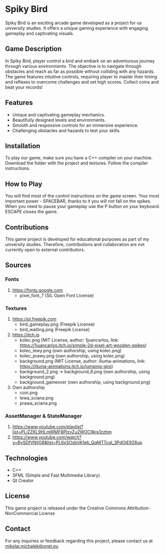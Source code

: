 # Spiky Bird

Spiky Bird is an exciting arcade game developed as a project for us university studies. It offers a unique gaming experience with engaging gameplay and captivating visuals.

## Game Description
In Spiky Bird, player control a bird and embark on an adventurous journey through various environments. The objective is to navigate through obstacles and reach as far as possible without colliding with any hazards. The game features intuitive controls, requiring player to master their timing and reflexes to overcome challenges and set high scores. Collect coins and beat your records!

## Features
- Unique and captivating gameplay mechanics.
- Beautifully designed levels and environments.
- Smooth and responsive controls for an immersive experience.
- Challenging obstacles and hazards to test your skills.

## Installation
To play our game, make sure you have a C++ compiler on your machine. Download the folder with the project and textures. Follow the compiler instructions.

## How to Play
You will find most of the control instructions on the game screen. Your most important power - SPACEBAR, thanks to it you will not fall on the spikes. When you need to pause your gameplay use the P button on your keyboard. ESCAPE closes the game.

## Contributions
This game project is developed for educational purposes as part of my university studies. Therefore, contributions and collaboration are not currently open to external contributors.

## Sources
### Fonts
1) https://fonts.google.com
   - pixel_font_7 (SIL Open Font License)
### Textures
1) https://pl.freepik.com
   - bird_gameplay.png (Freepik License)
   - bird_waiting.png (Freepik License)
2) https://itch.io
   - kolec.png (MIT License, author: 1juancarlos, link: https://1juancarlos.itch.io/simple-2d-pixel-art-wooden-spikes)
   - kolec_lewy.png (own authorship, using kolec.png)
   - kolec_prawy.png (own authorship, using kolec.png)
   - background.png (MIT License, author: illuma-animations, link: https://illuma-animations.itch.io/jumping-giro)
   - background_2.png -> background_6.png (own authorship, using background.png)
   - background_gameover (own authorship, using background.png)
3) Own authorship
   - coin.png
   - lewa_sciana.png
   - prawa_sciana.png
### AssetManager & StateManager
1) https://www.youtube.com/playlist?list=PLiZZKL9HLmWMF8PlzvZu2WOC9kjs1zzhm
2) https://www.youtube.com/watch?v=BySDfVNljG8&list=PL6xSOsbVA1eb_QqMTTcql_3PdOiE928up

## Technologies
- C++
- SFML (Simple and Fast Multimedia Library)
- Qt Creator

## License
This game project is released under the Creative Commons Attribution-NonCommercial License

## Contact
For any inquiries or feedback regarding this project, please contact us at mikolaj.michalek@onet.eu
